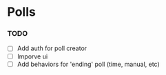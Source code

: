 # Polls

### TODO

- [ ] Add auth for poll creator
- [ ] Imporve ui
- [ ] Add behaviors for 'ending' poll (time, manual, etc)
